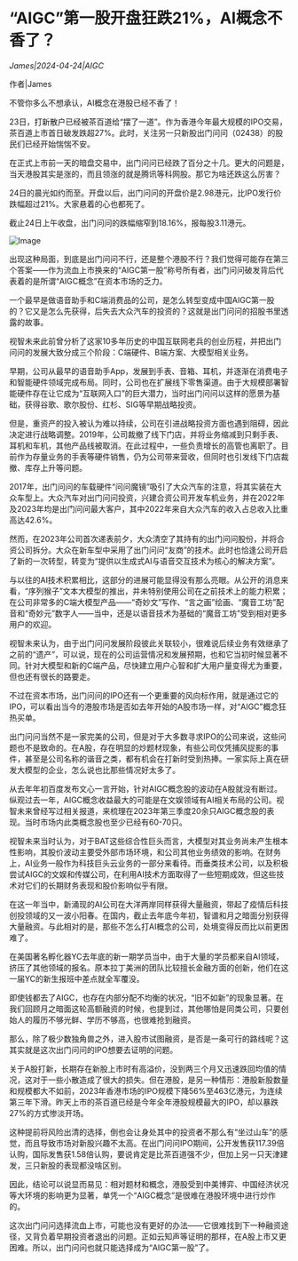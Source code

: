 # “AIGC”第一股开盘狂跌21%，AI概念不香了？

*James|2024-04-24|AIGC*

作者|James

不管你多么不想承认，AI概念在港股已经不香了！

23日，打新散户已经被茶百道给“摆了一道”。作为香港今年最大规模的IPO交易，茶百道上市首日破发跌超27%。此时，关注另一只新股出门问问（02438）的股民们已经开始惴惴不安。

在正式上市前一天的暗盘交易中，出门问问已经跌了百分之十几。更大的问题是，当天港股其实是涨的，而且领涨的就是腾讯等科网股。那它为啥还跌这么厉害？

24日的晨光如约而至。开盘以后，出门问问的开盘价是2.98港元，比IPO发行价跌幅超过21%。大家悬着的心也都死了。

截止24日上午收盘，出门问问的跌幅缩窄到18.16%，报每股3.11港元。

![Image](http://static.ylzbl.com/uploads/ueditor/php/upload/image/20240424/1713936608133938.jpeg)

出现这种局面，到底是出门问问不行，还是整个港股不行？我们觉得可能存在第三个答案——作为流血上市换来的“AIGC第一股”称号所有者，出门问问破发背后代表着的是所谓“AIGC概念”在资本市场的乏力。

一个最早是做语音助手和C端消费品的公司，是怎么转型变成中国AIGC第一股的？它又是怎么先获得，后失去大众汽车的投资的？这就是出门问问的招股书里透露的故事。

视智未来此前曾分析了这家10多年历史的中国互联网老兵的创业历程，并把出门问问的发展大致分成三个阶段：C端硬件、B端方案、大模型相关业务。

早期，公司从最早的语音助手App，发展到手表、音箱、耳机，并逐渐在消费电子和智能硬件领域完成布局。同时，公司也在扩展线下零售渠道。由于大规模部署智能硬件存在让它成为“互联网入口”的巨大潜力，当时出门问问以这样的愿景为基础，获得谷歌、歌尔股份、红杉、SIG等早期战略投资。

但是，重资产的投入被认为难以持续，公司在引进战略投资方面也遇到阻碍，因此决定进行战略调整。2019年，公司裁撤了线下门店，并将业务缩减到只剩手表、耳机和车机，其他产品线被取消。在此过程中，一些负责增长的高管也离职了。目前作为存量业务的手表等硬件销售，仍为公司带来营收，但同时也引发线下门店裁撤、库存上升等问题。

2017年，出门问问的车载硬件“问问魔镜”吸引了大众汽车的注意，将其实装在大众车型上。大众汽车对出门问问投资，兴建合资公司开发车机业务，并在2022年及2023年均是出门问问最大客户，其中2022年来自大众汽车的收入占总收入比重高达42.6%。

然而，在2023年公司首次递表前夕，大众清空了其持有的出门问问股份，并将合资公司拆分。大众在新车型中采用了出门问问“友商”的技术。此时也恰逢公司开启了新的一次转型，转变为“提供以生成式AI与语音交互技术为核心的解决方案”。

与以往的AI技术积累相比，这部分的进展可能显得没有那么亮眼。从公开的消息来看，“序列猴子”文本大模型的推出，并未特别使用公司在之前技术上的能力积累；在公司非常多的C端大模型产品——“奇妙文”写作、“言之画”绘画、“魔音工坊”配音和“奇妙元”数字人——当中，还是以语音技术为基础的“魔音工坊”受到相对更多用户的欢迎。

视智未来认为，由于出门问问发展阶段彼此关联较小，很难说后续业务有效继承了之前的“遗产”，可以说，现在的公司运营情况和发展预期，也和它当初时候显著不同。针对大模型和新的C端产品，尽快建立用户心智和扩大用户量变得尤为重要，但也还有很长的路要走。

不过在资本市场，出门问问的IPO还有一个更重要的风向标作用，就是通过它的IPO，可以看出当今的港股市场是否如去年开始的A股市场一样，对“AIGC”概念狂热买单。

出门问问当然不是一家完美的公司，但是对于大多数寻求IPO的公司来说，这些问题也不是致命的。在A股，存在明显的炒题材现象，有些公司仅凭捕风捉影的事件，甚至是公司名称的谐音之类，都有机会在打新时受到热捧。一家实际上真在研发大模型的企业，怎么说也比那些情况好太多了。

从去年年初百度发布文心一言开始，针对AIGC概念股的波动在A股就没有断过。纵观过去一年，AIGC概念收益最大的可能是在文娱领域有AI相关布局的公司。视智未来曾经写过相关报道，来梳理在2023年第三季度20余只AIGC概念股的表现。当时市场内此类概念股也至少已经有60-70只。

视智未来当时认为，对于BAT这些综合性巨头而言，大模型对其业务尚未产生根本性影响，其股价波动主要受外部市场环境，和公司其他业务绩效的影响。在财务上，AI业务一般作为科技巨头云业务的一部分来看待。而垂类技术公司，以及积极尝试AIGC的文娱和传媒公司，在利用AI技术方面取得了一些短期成效，但这些技术对它们的长期财务表现和股价影响似乎有限。

在这一年当中，新涌现的AI公司在大洋两岸同样获得大量融资，带起了疫情后科技创投领域的又一波小阳春。在国内，截止去年底今年初，智谱和月之暗面分别获得大量融资。与此相对的是，那些不怎么打AI概念的公司，处境变得反而比以前更困难了。

在美国著名孵化器YC去年底的新一期学员当中，由于大量的学员都来自AI领域，挤压了其他领域的报名。原本拉丁美洲的团队比较擅长金融方面的创新，他们在这一届YC的新生报班中差点就全军覆没。

即使钱都去了AIGC，也存在内部分配不均衡的状况，“旧不如新”的现象显著。在我们回顾月之暗面这轮高额融资的时候，也提到过，其他哪怕是同类公司，只要创始人的履历不够光鲜、学历不够高，也很难抢到融资。

那么，除了极少数独角兽之外，进入股市试图融资，是否是一条可行的路线呢？这其实就是这次出门问问的IPO想要去证明的问题。

关于A股打新，长期存在新股上市时有高溢价，没到两三个月又迅速跌回均值的情况，这对于一些小散造成了很大的损失。但在港股，是另一种情形：港股新股数量和规模都大不如前，2023年香港市场的IPO规模下降56%至463亿港元，为连续第三年下滑。昨天上市的茶百道已经是今年全年港股规模最大的IPO，却以暴跌27%的方式惨淡开场。

这种提前将风险出清的选择，倒也会让身处其中的投资者不那么有“坐过山车”的感觉，而且导致市场对新股兴趣不太高。在出门问问IPO期间，公开发售获117.39倍认购，国际发售获1.58倍认购，要说肯定是比茶百道强不少，但加上另一只天津建发，三只新股的表现都没啥区别。

因此，结论可以说显而易见：相对题材和概念，港股受到中美博弈、中国经济状况等大环境的影响更为显著，单凭一个“AIGC概念”是很难在港股环境中进行炒作的。

这次出门问问选择流血上市，可能也没有更好的办法——它很难找到下一种融资途径，又背负着早期投资者退出的问题。正如云知声等证明的那样，在A股上市又更困难。所以，出门问问也就只能选择成为“AIGC第一股”了。

